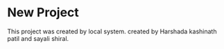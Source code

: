 # New Project

This project was created by local system.
created by Harshada kashinath patil and sayali shiral.

